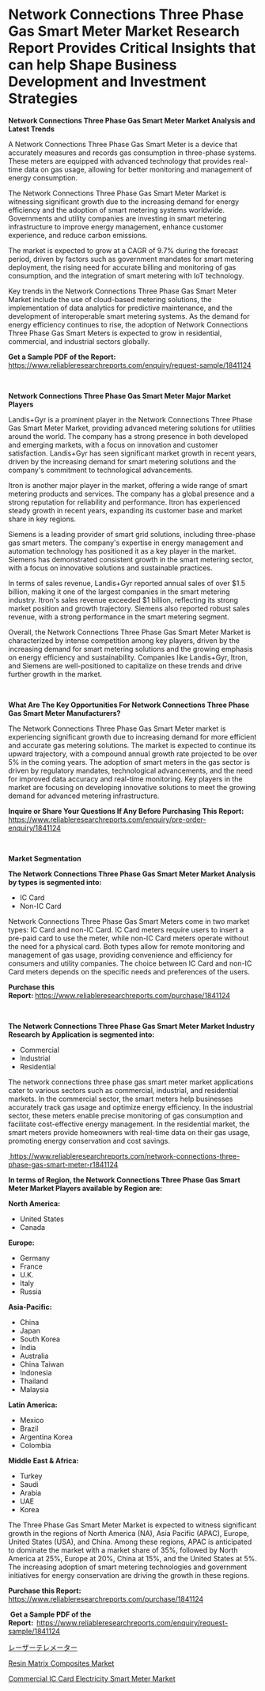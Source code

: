 <p><h1>Network Connections Three Phase Gas Smart Meter Market Research Report Provides Critical Insights that can help Shape Business Development and Investment Strategies</h1></p><p><strong>Network Connections Three Phase Gas Smart Meter Market Analysis and Latest Trends</strong></p>
<p><p>A Network Connections Three Phase Gas Smart Meter is a device that accurately measures and records gas consumption in three-phase systems. These meters are equipped with advanced technology that provides real-time data on gas usage, allowing for better monitoring and management of energy consumption.</p><p>The Network Connections Three Phase Gas Smart Meter Market is witnessing significant growth due to the increasing demand for energy efficiency and the adoption of smart metering systems worldwide. Governments and utility companies are investing in smart metering infrastructure to improve energy management, enhance customer experience, and reduce carbon emissions.</p><p>The market is expected to grow at a CAGR of 9.7% during the forecast period, driven by factors such as government mandates for smart metering deployment, the rising need for accurate billing and monitoring of gas consumption, and the integration of smart metering with IoT technology.</p><p>Key trends in the Network Connections Three Phase Gas Smart Meter Market include the use of cloud-based metering solutions, the implementation of data analytics for predictive maintenance, and the development of interoperable smart metering systems. As the demand for energy efficiency continues to rise, the adoption of Network Connections Three Phase Gas Smart Meters is expected to grow in residential, commercial, and industrial sectors globally.</p></p>
<p><strong>Get a Sample PDF of the Report:&nbsp;</strong> <a href="https://www.reliableresearchreports.com/enquiry/request-sample/1841124">https://www.reliableresearchreports.com/enquiry/request-sample/1841124</a></p>
<p>&nbsp;</p>
<p><strong>Network Connections Three Phase Gas Smart Meter Major Market Players</strong></p>
<p><p>Landis+Gyr is a prominent player in the Network Connections Three Phase Gas Smart Meter Market, providing advanced metering solutions for utilities around the world. The company has a strong presence in both developed and emerging markets, with a focus on innovation and customer satisfaction. Landis+Gyr has seen significant market growth in recent years, driven by the increasing demand for smart metering solutions and the company's commitment to technological advancements.</p><p>Itron is another major player in the market, offering a wide range of smart metering products and services. The company has a global presence and a strong reputation for reliability and performance. Itron has experienced steady growth in recent years, expanding its customer base and market share in key regions.</p><p>Siemens is a leading provider of smart grid solutions, including three-phase gas smart meters. The company's expertise in energy management and automation technology has positioned it as a key player in the market. Siemens has demonstrated consistent growth in the smart metering sector, with a focus on innovative solutions and sustainable practices.</p><p>In terms of sales revenue, Landis+Gyr reported annual sales of over $1.5 billion, making it one of the largest companies in the smart metering industry. Itron's sales revenue exceeded $1 billion, reflecting its strong market position and growth trajectory. Siemens also reported robust sales revenue, with a strong performance in the smart metering segment.</p><p>Overall, the Network Connections Three Phase Gas Smart Meter Market is characterized by intense competition among key players, driven by the increasing demand for smart metering solutions and the growing emphasis on energy efficiency and sustainability. Companies like Landis+Gyr, Itron, and Siemens are well-positioned to capitalize on these trends and drive further growth in the market.</p></p>
<p>&nbsp;</p>
<p><strong>What Are The Key Opportunities For Network Connections Three Phase Gas Smart Meter Manufacturers?</strong></p>
<p><p>The Network Connections Three Phase Gas Smart Meter market is experiencing significant growth due to increasing demand for more efficient and accurate gas metering solutions. The market is expected to continue its upward trajectory, with a compound annual growth rate projected to be over 5% in the coming years. The adoption of smart meters in the gas sector is driven by regulatory mandates, technological advancements, and the need for improved data accuracy and real-time monitoring. Key players in the market are focusing on developing innovative solutions to meet the growing demand for advanced metering infrastructure.</p></p>
<p><strong>Inquire or Share Your Questions If Any Before Purchasing This Report:</strong> <a href="https://www.reliableresearchreports.com/enquiry/pre-order-enquiry/1841124">https://www.reliableresearchreports.com/enquiry/pre-order-enquiry/1841124</a></p>
<p>&nbsp;</p>
<p><strong>Market Segmentation</strong></p>
<p><strong>The Network Connections Three Phase Gas Smart Meter Market Analysis by types is segmented into:</strong></p>
<p><ul><li>IC Card</li><li>Non-IC Card</li></ul></p>
<p><p>Network Connections Three Phase Gas Smart Meters come in two market types: IC Card and non-IC Card. IC Card meters require users to insert a pre-paid card to use the meter, while non-IC Card meters operate without the need for a physical card. Both types allow for remote monitoring and management of gas usage, providing convenience and efficiency for consumers and utility companies. The choice between IC Card and non-IC Card meters depends on the specific needs and preferences of the users.</p></p>
<p><strong>Purchase this Report:&nbsp;</strong><a href="https://www.reliableresearchreports.com/purchase/1841124">https://www.reliableresearchreports.com/purchase/1841124</a></p>
<p>&nbsp;</p>
<p><strong>The Network Connections Three Phase Gas Smart Meter Market Industry Research by Application is segmented into:</strong></p>
<p><ul><li>Commercial</li><li>Industrial</li><li>Residential</li></ul></p>
<p><p>The network connections three phase gas smart meter market applications cater to various sectors such as commercial, industrial, and residential markets. In the commercial sector, the smart meters help businesses accurately track gas usage and optimize energy efficiency. In the industrial sector, these meters enable precise monitoring of gas consumption and facilitate cost-effective energy management. In the residential market, the smart meters provide homeowners with real-time data on their gas usage, promoting energy conservation and cost savings.</p></p>
<p><a href="https://www.reliableresearchreports.com/network-connections-three-phase-gas-smart-meter-r1841124">&nbsp;https://www.reliableresearchreports.com/network-connections-three-phase-gas-smart-meter-r1841124</a></p>
<p><strong>In terms of Region, the Network Connections Three Phase Gas Smart Meter Market Players available by Region are:</strong></p>
<p>
    <p> <strong> North America: </strong>
        <ul>
            <li>United States</li>
            <li>Canada</li>
        </ul>
        </p> 
    <p> <strong> Europe: </strong>
        <ul>
            <li>Germany</li>
            <li>France</li>
            <li>U.K.</li>
            <li>Italy</li>
            <li>Russia</li>
        </ul>
        </p> 
    <p> <strong> Asia-Pacific: </strong>
        <ul>
            <li>China</li>
            <li>Japan</li>
            <li>South Korea</li>
            <li>India</li>
            <li>Australia</li>
            <li>China Taiwan</li>
            <li>Indonesia</li>
            <li>Thailand</li>
            <li>Malaysia</li>
        </ul>
        </p> 
    <p> <strong> Latin America: </strong>
        <ul>
            <li>Mexico</li>
            <li>Brazil</li>
            <li>Argentina Korea</li>
            <li>Colombia</li>
        </ul>
        </p> 
    <p> <strong> Middle East & Africa: </strong>
        <ul>
            <li>Turkey</li>
            <li>Saudi</li>
            <li>Arabia</li>
            <li>UAE</li>
            <li>Korea</li>
        </ul>
    </p>
    </p>
<p><p>The Three Phase Gas Smart Meter Market is expected to witness significant growth in the regions of North America (NA), Asia Pacific (APAC), Europe, United States (USA), and China. Among these regions, APAC is anticipated to dominate the market with a market share of 35%, followed by North America at 25%, Europe at 20%, China at 15%, and the United States at 5%. The increasing adoption of smart metering technologies and government initiatives for energy conservation are driving the growth in these regions.</p></p>
<p><strong>Purchase this Report: </strong><a href="https://www.reliableresearchreports.com/purchase/1841124">https://www.reliableresearchreports.com/purchase/1841124</a></p>
<p>&nbsp;<strong>Get a Sample PDF of the Report:&nbsp;&nbsp;</strong><a href="https://www.reliableresearchreports.com/enquiry/request-sample/1841124">https://www.reliableresearchreports.com/enquiry/request-sample/1841124</a></p>
<p><strong></strong></p>
<p><p><a href="https://github.com/oqxogxyvqe90775/Market-Research-Report-List-1/blob/main/261502042628.md">レーザーテレメーター</a></p><p><a href="https://issuu.com/reportprime-2/docs/resin-matrix-composites-market-size-2030.pptx">Resin Matrix Composites Market</a></p><p><a href="https://github.com/RoccoManning/Market-Research-Report-List-4/blob/main/commercial-ic-card-electricity-smart-meter-market.md">Commercial IC Card Electricity Smart Meter Market</a></p></p>